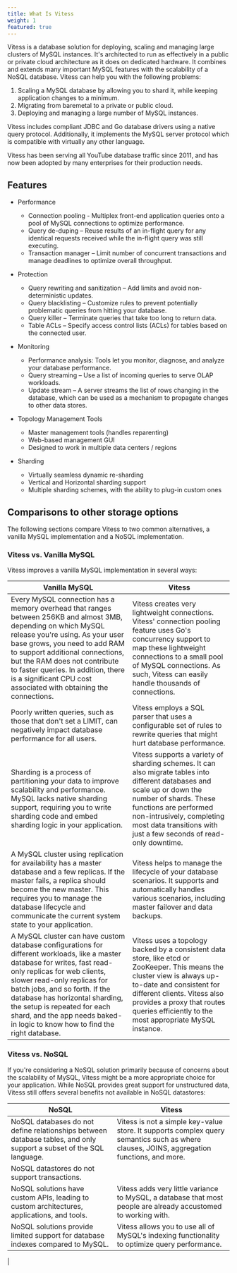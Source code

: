 ```yaml
---
title: What Is Vitess
weight: 1
featured: true
---
```


Vitess is a database solution for deploying, scaling and managing large clusters of MySQL instances. It's architected to run as effectively in a public or private cloud architecture as it does on dedicated hardware. It combines and extends many important MySQL features with the scalability of a NoSQL database. Vitess can help you with the following problems:

1. Scaling a MySQL database by allowing you to shard it, while keeping application changes to a minimum.
2. Migrating from baremetal to a private or public cloud.
3. Deploying and managing a large number of MySQL instances.

Vitess includes compliant JDBC and Go database drivers using a native query protocol. Additionally, it implements the MySQL server protocol which is compatible with virtually any other language.

Vitess has been serving all YouTube database traffic since 2011, and has now been adopted by many enterprises for their production needs.

## Features

* Performance
    - Connection pooling - Multiplex front-end application queries onto a pool of MySQL connections to optimize performance.
    - Query de-duping – Reuse results of an in-flight query for any identical requests received while the in-flight query was still executing.
    - Transaction manager – Limit number of concurrent transactions and manage deadlines to optimize overall throughput.

* Protection
    - Query rewriting and sanitization – Add limits and avoid non-deterministic updates.
    - Query blacklisting – Customize rules to prevent potentially problematic queries from hitting your database.
    - Query killer – Terminate queries that take too long to return data.
    - Table ACLs – Specify access control lists (ACLs) for tables based on the connected user.

* Monitoring
    - Performance analysis: Tools let you monitor, diagnose, and analyze your database performance.
    - Query streaming – Use a list of incoming queries to serve OLAP workloads.
    - Update stream – A server streams the list of rows changing in the database, which can be used as a mechanism to propagate changes to other data stores.

* Topology Management Tools
    - Master management tools (handles reparenting)
    - Web-based management GUI
    - Designed to work in multiple data centers / regions

* Sharding
    - Virtually seamless dynamic re-sharding
    - Vertical and Horizontal sharding support
    - Multiple sharding schemes, with the ability to plug-in custom ones


## Comparisons to other storage options

The following sections compare Vitess to two common alternatives, a vanilla MySQL implementation and a NoSQL implementation.

### Vitess vs. Vanilla MySQL

Vitess improves a vanilla MySQL implementation in several ways:

| Vanilla MySQL                                                                                                                                                                                                                                                                                                                                                                     | Vitess                                                                                                                                                                                                                                                                           |
|-----------------------------------------------------------------------------------------------------------------------------------------------------------------------------------------------------------------------------------------------------------------------------------------------------------------------------------------------------------------------------------|----------------------------------------------------------------------------------------------------------------------------------------------------------------------------------------------------------------------------------------------------------------------------------|
| Every MySQL connection has a memory overhead that ranges between 256KB  and almost 3MB, depending on which MySQL release you're using. As your  user base grows, you need to add RAM to support additional connections,  but the RAM does not contribute to faster queries. In addition, there is  a significant CPU cost associated with obtaining the connections.              | Vitess creates very lightweight connections.  Vitess' connection pooling feature uses Go's concurrency support to map  these lightweight connections to a small pool of MySQL connections. As  such, Vitess can easily handle thousands of connections.     |
| Poorly written queries, such as those that don't set a LIMIT, can negatively impact database performance for all users.                                                                                                                                                                                                                                                           | Vitess employs a SQL parser that uses a configurable set of rules to rewrite queries that might hurt database performance.                                                                                                                                                       |
| Sharding is a process of partitioning your data to improve scalability  and performance. MySQL lacks native sharding support, requiring you to  write sharding code and embed sharding logic in your application.                                                                                                                                                                 | Vitess supports a variety of sharding schemes. It can also migrate  tables into different databases and scale up or down the number of  shards. These functions are performed non-intrusively, completing most  data transitions with just a few seconds of read-only downtime.  |
| A MySQL cluster using replication for availability has a master database  and a few replicas. If the master fails, a replica should become the  new master. This requires you to manage the database lifecycle and  communicate the current system state to your application.                                                                                                     | Vitess helps to manage the lifecycle of your database scenarios. It  supports and automatically handles various scenarios, including master  failover and data backups.                                                                                                          |
| A MySQL cluster can have custom database configurations for different  workloads, like a master database for writes, fast read-only replicas  for web clients, slower read-only replicas for batch jobs, and so forth.  If the database has horizontal sharding, the setup is repeated for each  shard, and the app needs baked-in logic to know how to find the right  database. | Vitess uses a topology backed by a consistent data store, like etcd or  ZooKeeper. This means the cluster view is always up-to-date and  consistent for different clients. Vitess also provides a proxy that  routes queries efficiently to the most appropriate MySQL instance. |


### Vitess vs. NoSQL

If you're considering a NoSQL solution primarily because of concerns about the scalability of MySQL, Vitess might be a more appropriate choice for your application. While NoSQL provides great support for unstructured data, Vitess still offers several benefits not available in NoSQL datastores:

| NoSQL                                                                                                               | Vitess                                                                                                                                      |
|---------------------------------------------------------------------------------------------------------------------|---------------------------------------------------------------------------------------------------------------------------------------------|
| NoSQL databases do not define relationships between database tables, and only support a subset of the SQL language. | Vitess is not a simple key-value store. It supports complex query  semantics such as where clauses, JOINS, aggregation functions, and more. |
| NoSQL datastores do not support transactions.                                                                       |                                                                                                                                             |
| NoSQL solutions have custom APIs, leading to custom architectures, applications, and tools.                         | Vitess adds very little variance to MySQL, a database that most people are already accustomed to working with.                              |
| NoSQL solutions provide limited support for database indexes compared to MySQL.                                     | Vitess allows you to use all of MySQL's indexing functionality to optimize query performance.                                               |
|                                                                                                                                                                                        
